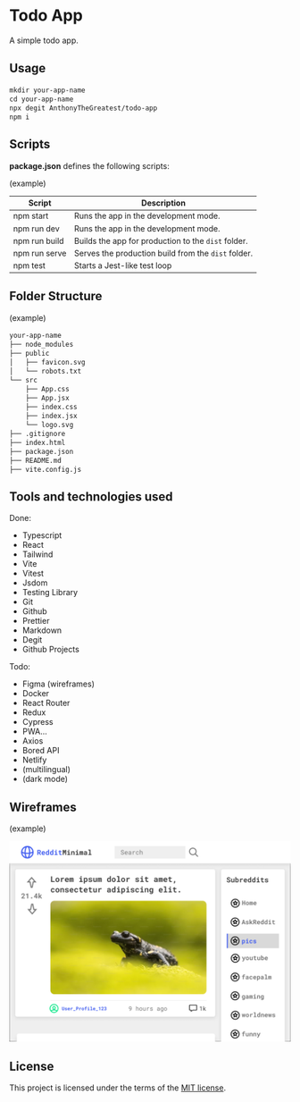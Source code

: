 # Todo App

A simple todo app.

## Usage

```
mkdir your-app-name
cd your-app-name
npx degit AnthonyTheGreatest/todo-app
npm i
```

## Scripts

**package.json** defines the following scripts:

(example)

| Script         | Description                                         |
| -------------- | --------------------------------------------------- |
| npm start      | Runs the app in the development mode.               |
| npm run dev    | Runs the app in the development mode.               |
| npm run build  | Builds the app for production to the `dist` folder. |
| npm run serve  | Serves the production build from the `dist` folder. |
| npm test       | Starts a Jest-like test loop                        |

## Folder Structure

(example)

```
your-app-name
├── node_modules
├── public
│   ├── favicon.svg
│   └── robots.txt
└── src
    ├── App.css
    ├── App.jsx
    ├── index.css
    ├── index.jsx
    └── logo.svg
├── .gitignore
├── index.html
├── package.json
├── README.md
├── vite.config.js
```  

## Tools and technologies used  

Done:  

- Typescript  
- React  
- Tailwind  
- Vite  
- Vitest  
- Jsdom  
- Testing Library  
- Git  
- Github  
- Prettier  
- Markdown  
- Degit  
- Github Projects

Todo:  

- Figma (wireframes)  
- Docker  
- React Router  
- Redux  
- Cypress  
- PWA...  
- Axios  
- Bored API  
- Netlify  
- (multilingual)  
- (dark mode)  

## Wireframes  

(example)  

![Example Wireframe](./public/Desktop%20-%201.png)

## License

This project is licensed under the terms of the [MIT license](./LICENSE).